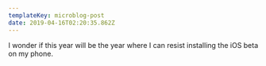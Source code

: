 ```yaml
---
templateKey: microblog-post
date: 2019-04-16T02:20:35.862Z
---
```


I wonder if this year will be the year where I can resist installing the iOS beta on my phone.
